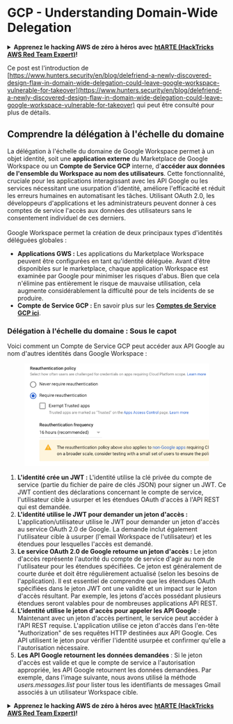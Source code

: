 # GCP - Understanding Domain-Wide Delegation

<details>

<summary><strong>Apprenez le hacking AWS de zéro à héros avec</strong> <a href="https://training.hacktricks.xyz/courses/arte"><strong>htARTE (HackTricks AWS Red Team Expert)</strong></a><strong>!</strong></summary>

Autres moyens de soutenir HackTricks :

* Si vous souhaitez voir votre **entreprise annoncée dans HackTricks** ou **télécharger HackTricks en PDF**, consultez les [**PLANS D'ABONNEMENT**](https://github.com/sponsors/carlospolop) !
* Obtenez le [**swag officiel PEASS & HackTricks**](https://peass.creator-spring.com)
* Découvrez [**La Famille PEASS**](https://opensea.io/collection/the-peass-family), notre collection d'[**NFTs**](https://opensea.io/collection/the-peass-family) exclusifs
* **Rejoignez le** 💬 [**groupe Discord**](https://discord.gg/hRep4RUj7f) ou le [**groupe telegram**](https://t.me/peass) ou **suivez** moi sur **Twitter** 🐦 [**@carlospolopm**](https://twitter.com/carlospolopm)**.**
* **Partagez vos astuces de hacking en soumettant des PRs aux dépôts github** [**HackTricks**](https://github.com/carlospolop/hacktricks) et [**HackTricks Cloud**](https://github.com/carlospolop/hacktricks-cloud).

</details>

Ce post est l'introduction de [https://www.hunters.security/en/blog/delefriend-a-newly-discovered-design-flaw-in-domain-wide-delegation-could-leave-google-workspace-vulnerable-for-takeover](https://www.hunters.security/en/blog/delefriend-a-newly-discovered-design-flaw-in-domain-wide-delegation-could-leave-google-workspace-vulnerable-for-takeover) qui peut être consulté pour plus de détails.

## **Comprendre la délégation à l'échelle du domaine**

La délégation à l'échelle du domaine de Google Workspace permet à un objet identité, soit une **application externe** du Marketplace de Google Workspace ou un **Compte de Service GCP** interne, d'**accéder aux données de l'ensemble du Workspace au nom des utilisateurs**. Cette fonctionnalité, cruciale pour les applications interagissant avec les API Google ou les services nécessitant une usurpation d'identité, améliore l'efficacité et réduit les erreurs humaines en automatisant les tâches. Utilisant OAuth 2.0, les développeurs d'applications et les administrateurs peuvent donner à ces comptes de service l'accès aux données des utilisateurs sans le consentement individuel de ces derniers.\
\
Google Workspace permet la création de deux principaux types d'identités déléguées globales :

* **Applications GWS :** Les applications du Marketplace Workspace peuvent être configurées en tant qu'identité déléguée. Avant d'être disponibles sur le marketplace, chaque application Workspace est examinée par Google pour minimiser les risques d'abus. Bien que cela n'élimine pas entièrement le risque de mauvaise utilisation, cela augmente considérablement la difficulté pour de tels incidents de se produire.
* **Compte de Service GCP :** En savoir plus sur les [**Comptes de Service GCP ici**](../gcp-basic-information/#service-accounts).

### **Délégation à l'échelle du domaine : Sous le capot**

Voici comment un Compte de Service GCP peut accéder aux API Google au nom d'autres identités dans Google Workspace :

<figure><img src="../../../.gitbook/assets/image (11).png" alt=""><figcaption></figcaption></figure>

1. **L'identité crée un JWT :** L'identité utilise la clé privée du compte de service (partie du fichier de paire de clés JSON) pour signer un JWT. Ce JWT contient des déclarations concernant le compte de service, l'utilisateur cible à usurper et les étendues OAuth d'accès à l'API REST qui est demandée.
2. **L'identité utilise le JWT pour demander un jeton d'accès :** L'application/utilisateur utilise le JWT pour demander un jeton d'accès au service OAuth 2.0 de Google. La demande inclut également l'utilisateur cible à usurper (l'email Workspace de l'utilisateur) et les étendues pour lesquelles l'accès est demandé.
3. **Le service OAuth 2.0 de Google retourne un jeton d'accès :** Le jeton d'accès représente l'autorité du compte de service d'agir au nom de l'utilisateur pour les étendues spécifiées. Ce jeton est généralement de courte durée et doit être régulièrement actualisé (selon les besoins de l'application). Il est essentiel de comprendre que les étendues OAuth spécifiées dans le jeton JWT ont une validité et un impact sur le jeton d'accès résultant. Par exemple, les jetons d'accès possédant plusieurs étendues seront valables pour de nombreuses applications API REST.
4. **L'identité utilise le jeton d'accès pour appeler les API Google** : Maintenant avec un jeton d'accès pertinent, le service peut accéder à l'API REST requise. L'application utilise ce jeton d'accès dans l'en-tête "Authorization" de ses requêtes HTTP destinées aux API Google. Ces API utilisent le jeton pour vérifier l'identité usurpée et confirmer qu'elle a l'autorisation nécessaire.
5. **Les API Google retournent les données demandées** : Si le jeton d'accès est valide et que le compte de service a l'autorisation appropriée, les API Google retournent les données demandées. Par exemple, dans l'image suivante, nous avons utilisé la méthode _users.messages.list_ pour lister tous les identifiants de messages Gmail associés à un utilisateur Workspace cible.

<details>

<summary><strong>Apprenez le hacking AWS de zéro à héros avec</strong> <a href="https://training.hacktricks.xyz/courses/arte"><strong>htARTE (HackTricks AWS Red Team Expert)</strong></a><strong>!</strong></summary>

Autres moyens de soutenir HackTricks :

* Si vous souhaitez voir votre **entreprise annoncée dans HackTricks** ou **télécharger HackTricks en PDF**, consultez les [**PLANS D'ABONNEMENT**](https://github.com/sponsors/carlospolop) !
* Obtenez le [**swag officiel PEASS & HackTricks**](https://peass.creator-spring.com)
* Découvrez [**La Famille PEASS**](https://opensea.io/collection/the-peass-family), notre collection d'[**NFTs**](https://opensea.io/collection/the-peass-family) exclusifs
* **Rejoignez le** 💬 [**groupe Discord**](https://discord.gg/hRep4RUj7f) ou le [**groupe telegram**](https://t.me/peass) ou **suivez** moi sur **Twitter** 🐦 [**@carlospolopm**](https://twitter.com/carlospolopm)**.**
* **Partagez vos astuces de hacking en soumettant des PRs aux dépôts github** [**HackTricks**](https://github.com/carlospolop/hacktricks) et [**HackTricks Cloud**](https://github.com/carlospolop/hacktricks-cloud).

</details>
